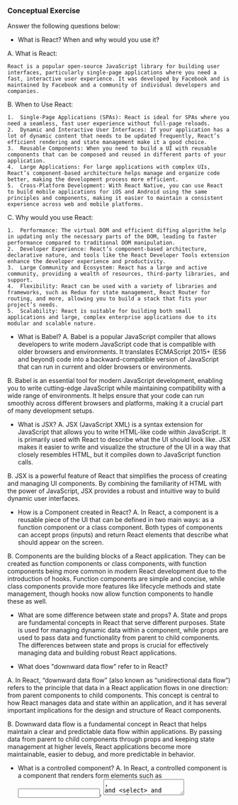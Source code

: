 ### Conceptual Exercise

Answer the following questions below:

- What is React? When and why would you use it?

A. What is React:

    React is a popular open-source JavaScript library for building user interfaces, particularly single-page applications where you need a fast, interactive user experience. It was developed by Facebook and is maintained by Facebook and a community of individual developers and companies.
B. When to Use React:

	1.	Single-Page Applications (SPAs): React is ideal for SPAs where you need a seamless, fast user experience without full-page reloads.
	2.	Dynamic and Interactive User Interfaces: If your application has a lot of dynamic content that needs to be updated frequently, React’s efficient rendering and state management make it a good choice.
	3.	Reusable Components: When you need to build a UI with reusable components that can be composed and reused in different parts of your application.
	4.	Large Applications: For large applications with complex UIs, React’s component-based architecture helps manage and organize code better, making the development process more efficient.
	5.	Cross-Platform Development: With React Native, you can use React to build mobile applications for iOS and Android using the same principles and components, making it easier to maintain a consistent experience across web and mobile platforms.

C. Why would you use React:

    1.	Performance: The virtual DOM and efficient diffing algorithm help in updating only the necessary parts of the DOM, leading to faster performance compared to traditional DOM manipulation.
	2.	Developer Experience: React’s component-based architecture, declarative nature, and tools like the React Developer Tools extension enhance the developer experience and productivity.
	3.	Large Community and Ecosystem: React has a large and active community, providing a wealth of resources, third-party libraries, and support.
	4.	Flexibility: React can be used with a variety of libraries and frameworks, such as Redux for state management, React Router for routing, and more, allowing you to build a stack that fits your project’s needs.
	5.	Scalability: React is suitable for building both small applications and large, complex enterprise applications due to its modular and scalable nature.


- What is Babel?
A. Babel is a popular JavaScript compiler that allows developers to write modern JavaScript code that is compatible with older browsers and environments. It translates ECMAScript 2015+ (ES6 and beyond) code into a backward-compatible version of JavaScript that can run in current and older browsers or environments.

B. Babel is an essential tool for modern JavaScript     development, enabling you to write cutting-edge JavaScript while maintaining compatibility with a wide range of environments. It helps ensure that your code can run smoothly across different browsers and platforms, making it a crucial part of many development setups.

- What is JSX?
A. JSX (JavaScript XML) is a syntax extension for JavaScript that allows you to write HTML-like code within JavaScript. It is primarily used with React to describe what the UI should look like. JSX makes it easier to write and visualize the structure of the UI in a way that closely resembles HTML, but it compiles down to JavaScript function calls.

B. JSX is a powerful feature of React that simplifies the process of creating and managing UI components. By combining the familiarity of HTML with the power of JavaScript, JSX provides a robust and intuitive way to build dynamic user interfaces.


- How is a Component created in React?
A. In React, a component is a reusable piece of the UI that can be defined in two main ways: as a function component or a class component. Both types of components can accept props (inputs) and return React elements that describe what should appear on the screen.

B. Components are the building blocks of a React application. They can be created as function components or class components, with function components being more common in modern React development due to the introduction of hooks. Function components are simple and concise, while class components provide more features like lifecycle methods and state management, though hooks now allow function components to handle these as well.

- What are some difference between state and props?
A. State and props are fundamental concepts in React that serve different purposes. State is used for managing dynamic data within a component, while props are used to pass data and functionality from parent to child components. The differences between state and props is crucial for effectively managing data and building robust React applications.

- What does "downward data flow" refer to in React?

A. In React, “downward data flow” (also known as “unidirectional data flow”) refers to the principle that data in a React application flows in one direction: from parent components to child components. This concept is central to how React manages data and state within an application, and it has several important implications for the design and structure of React components.

B. Downward data flow is a fundamental concept in React that helps maintain a clear and predictable data flow within applications. By passing data from parent to child components through props and keeping state management at higher levels, React applications become more maintainable, easier to debug, and more predictable in behavior.

- What is a controlled component?
A. In React, a controlled component is a component that renders form elements such as <input>, <textarea>, and <select> and controls their state via React. In other words, the value of the input element is controlled by the state of the component, and any changes to the input are handled by event handlers that update the state. This gives you full control over the form data and allows you to ensure that the form behaves in a predictable way.

B. Controlled components provide a consistent way to manage form inputs in React applications. They ensure that the form elements are always in sync with the component’s state, making it easier to handle user input, validation, and form submission. While uncontrolled components can be simpler for very basic forms, controlled components offer more flexibility and control for complex forms and dynamic interactions.

- What is an uncontrolled component?

A. In React, an uncontrolled component is a form element that maintains its own internal state rather than having its state controlled by React. Instead of using React state to control the value of the form elements, uncontrolled components use the DOM to manage the state. You can access the value of an uncontrolled component using refs.

B. Uncontrolled components provide a simpler alternative to controlled components for managing form inputs in React. They rely on the DOM to manage the input state and use refs to access the values when needed. While controlled components offer more control and are better suited for complex forms, uncontrolled components can be useful for simpler use cases or when integrating with non-React code.

- What is the purpose of the `key` prop when rendering a list of components?

A. The key prop in React is a special attribute that you need to include when creating lists of elements. Its main purpose is to help React identify which items have changed, been added, or removed. This improves the performance of the application and helps React efficiently update the UI.

B. The key prop is crucial for helping React efficiently manage and update lists of elements. By providing unique keys, you ensure that React can correctly identify and update elements, leading to better performance and a more stable UI. Always prefer using unique identifiers from your data as keys and avoid using array indexes to prevent potential issues with re-renders and state management.

- Why is using an array index a poor choice for a `key` prop when rendering a list of components?

A. Using an array index as the key prop can lead to issues with reordering, insertion, deletion, state management, and potential duplicate keys. It’s best to use a unique identifier from your data to ensure React can efficiently and correctly manage your list components.

- Describe useEffect.  What use cases is it used for in React components?

A. useEffect is a Hook in React that allows you to perform side effects in function components. Side effects are operations that interact with external systems or affect the state of the application outside of the current render cycle, such as fetching data from an API, manipulating the DOM, setting up subscriptions, and cleaning up resources.

B. useEffect is a powerful and flexible hook for managing side effects in React function components. By understanding and using useEffect effectively, you can handle data fetching, subscriptions, DOM updates, and cleanup tasks in a clean and efficient manner.

- What does useRef do?  Does a change to a ref value cause a rerender of a component?

A. useRef is a Hook in React that provides a way to persist values across renders without causing a re-render when the value changes. It returns a mutable object with a .current property that can hold any value, similar to an instance property on a class component.
B. No, updating the value of a ref using ref.current does not cause a re-render of the component. This is one of the key differences between useRef and useState. While updating state with useState triggers a re-render, updating a ref’s .current property does not. This makes refs ideal for storing values that need to persist across renders but do not affect the rendering output.
C. useRef is a powerful hook for managing mutable values and accessing DOM elements without causing unnecessary re-renders. It provides a way to persist values across renders while keeping the component performance efficient and avoiding unnecessary updates to the UI.

- When would you use a ref? When wouldn't you use one?
A. Use a ref: Accessing DOM Elements, Storing Mutable Values, Integrating with Third-Party Libraries, Directly accessing or manipulating DOM elements. Storing mutable values or objects that need to persist across renders without causing re-renders. Integrating with third-party libraries or non-React code that expects DOM elements.

B. When Not to Use a ref: 	Managing Component State, 	Deriving State from Props, Triggering Re-renders, 
Managing UI state or any state that affects rendering; use useState or useReducer instead. Deriving state from props or managing state that should trigger re-renders. Triggering re-renders or updating the UI based on state changes.

- What is a custom hook in React? When would you want to write one?

A. A custom hook in React is a JavaScript function that allows you to encapsulate and reuse logic across multiple components. Custom hooks start with the word “use” (to comply with React’s rules of hooks) and can call other hooks within them. They enable you to extract component logic into reusable functions, making your code more modular, maintainable, and readable.
